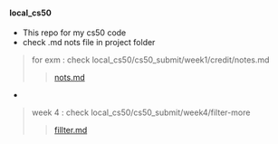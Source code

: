 #### local_cs50
- This repo for my cs50 code
- check .md nots file in project folder
> for exm : check local_cs50/cs50_submit/week1/credit/notes.md
>> [nots.md](https://github.com/mosaabdo/local_cs50/blob/main/cs50_submit/week1/credit/nots.md)
-
> week 4 : check local_cs50/cs50_submit/week4/filter-more
>> [fillter.md](https://github.com/mosaabdo/local_cs50/blob/main/cs50_submit/week4/filter_more.md)
